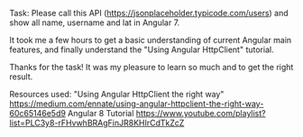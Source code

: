 Task:
Please call this API (https://jsonplaceholder.typicode.com/users) and show all name, username and lat in Angular 7.

It took me a few hours to get a basic understanding of current Angular main features,
and finally understand the "Using Angular HttpClient" tutorial.

Thanks for the task!
It was my pleasure to learn so much and to get the right result.

Resources used:
"Using Angular HttpClient the right way"
https://medium.com/ennate/using-angular-httpclient-the-right-way-60c65146e5d9
Angular 8 Tutorial
https://www.youtube.com/playlist?list=PLC3y8-rFHvwhBRAgFinJR8KHIrCdTkZcZ


